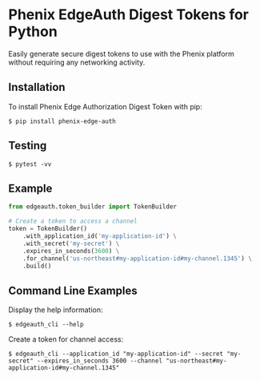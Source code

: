 # Phenix EdgeAuth Digest Tokens for Python

Easily generate secure digest tokens to use with the Phenix platform without requiring any networking activity.

## Installation

To install Phenix Edge Authorization Digest Token with pip:

```shell script
$ pip install phenix-edge-auth
```

## Testing

```shell script
$ pytest -vv
```

## Example

```python
from edgeauth.token_builder import TokenBuilder

# Create a token to access a channel
token = TokenBuilder()
    .with_application_id('my-application-id') \
    .with_secret('my-secret') \
    .expires_in_seconds(3600) \
    .for_channel('us-northeast#my-application-id#my-channel.1345') \
    .build()
```

## Command Line Examples

Display the help information:
```shell script
$ edgeauth_cli --help
```

Create a token for channel access:
```shell script
$ edgeauth_cli --application_id "my-application-id" --secret "my-secret" --expires_in_seconds 3600 --channel "us-northeast#my-application-id#my-channel.1345"
```
